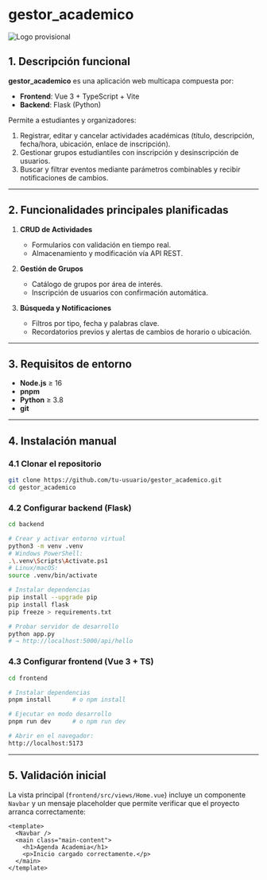 # gestor_academico

![Logo provisional](src/assets/logo.svg)

## 1. Descripción funcional

**gestor_academico** es una aplicación web multicapa compuesta por:

- **Frontend**: Vue 3 + TypeScript + Vite  
- **Backend**: Flask (Python)

Permite a estudiantes y organizadores:

1. Registrar, editar y cancelar actividades académicas (título, descripción, fecha/hora, ubicación, enlace de inscripción).  
2. Gestionar grupos estudiantiles con inscripción y desinscripción de usuarios.  
3. Buscar y filtrar eventos mediante parámetros combinables y recibir notificaciones de cambios.

---

## 2. Funcionalidades principales planificadas

1. **CRUD de Actividades**  
   - Formularios con validación en tiempo real.  
   - Almacenamiento y modificación vía API REST.

2. **Gestión de Grupos**  
   - Catálogo de grupos por área de interés.  
   - Inscripción de usuarios con confirmación automática.

3. **Búsqueda y Notificaciones**  
   - Filtros por tipo, fecha y palabras clave.  
   - Recordatorios previos y alertas de cambios de horario o ubicación.

---

## 3. Requisitos de entorno

- **Node.js** ≥ 16  
- **pnpm**   
- **Python** ≥ 3.8  
- **git**

---

## 4. Instalación manual

### 4.1 Clonar el repositorio
```bash
git clone https://github.com/tu-usuario/gestor_academico.git
cd gestor_academico
```

### 4.2 Configurar backend (Flask)
```bash
cd backend

# Crear y activar entorno virtual
python3 -m venv .venv
# Windows PowerShell:
.\.venv\Scripts\Activate.ps1
# Linux/macOS:
source .venv/bin/activate

# Instalar dependencias
pip install --upgrade pip
pip install flask
pip freeze > requirements.txt

# Probar servidor de desarrollo
python app.py  
# → http://localhost:5000/api/hello
```

### 4.3 Configurar frontend (Vue 3 + TS)
```bash
cd frontend

# Instalar dependencias
pnpm install      # o npm install

# Ejecutar en modo desarrollo
pnpm run dev      # o npm run dev

# Abrir en el navegador:
http://localhost:5173
```


---

## 5. Validación inicial

La vista principal (`frontend/src/views/Home.vue`) incluye un componente `Navbar` y un mensaje placeholder que permite verificar que el proyecto arranca correctamente:

```vue
<template>
  <Navbar />
  <main class="main-content">
    <h1>Agenda Academia</h1>
    <p>Inicio cargado correctamente.</p>
  </main>
</template>
```

